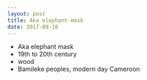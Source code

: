 ```yaml
---
layout: post
title: Aka elephant mask
date: 2017-09-10
---
```


* Aka elephant mask
* 19th to 20th century
* wood
* Bamileke peoples, modern day Cameroon
